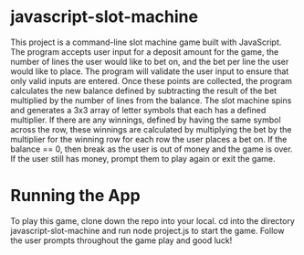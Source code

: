 # javascript-slot-machine

This project is a command-line slot machine game built with JavaScript. The program accepts user input for a deposit amount for the game, the number of lines the user would like to bet on, and the bet per line the user would like to place. The program will validate the user input to ensure that only valid inputs are entered. Once these points are collected, the program calculates the new balance defined by subtracting the result of the bet multiplied by the number of lines from the balance. The slot machine spins and generates a 3x3 array of letter symbols that each has a defined multiplier. If there are any winnings, defined by having the same symbol across the row, these winnings are calculated by multiplying the bet by the multiplier for the winning row for each row the user places a bet on. If the balance == 0, then break as the user is out of money and the game is over. If the user still has money, prompt them to play again or exit the game. 

# Running the App
To play this game, clone down the repo into your local. cd into the directory javascript-slot-machine and run node project.js to start the game. Follow the user prompts throughout the game play and good luck! 
